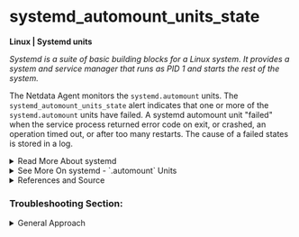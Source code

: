 # systemd_automount_units_state

**Linux | Systemd units**

_Systemd is a suite of basic building blocks for a Linux system. It provides a system and service
manager that runs as PID 1 and starts the rest of the system._

The Netdata Agent monitors the `systemd.automount` units. The `systemd_automount_units_state` alert
indicates that one or more of the `systemd.automount` units have failed.
A systemd automount unit "failed" when the service process returned error code on exit, or crashed, an 
operation timed out, or after too many restarts. The cause of a failed states is stored in a log.

<details>
<summary>Read More About systemd</summary>

Here is some useful information about systemd from
wikipedia <sup>[1](https://en.wikipedia.org/wiki/Systemd) </sup>

Systemd includes features like on-demand starting of daemons, snapshot support, process tracking,
and Inhibitor Locks. Systemd is not just the name of the `init` daemon, but also refers to the
entire software bundle around it, which, in addition to the `systemd` `init` daemon, includes the
daemons
`journald`, `logind` and `networkd`, and many other low-level components. In January 2013,
Poettering described systemd not as one program, but rather a large software suite that includes 69
individual binaries. As an integrated software suite, systemd replaces the startup sequences and
runlevels controlled by the traditional `init` daemon, along with the shell scripts executed under
its control. systemd also integrates many other services that are common on Linux systems by
handling user logins, the system console, device hotplugging, scheduled execution (replacing cron),
logging, hostnames and locales.

Like the `init` daemon, `systemd` is a daemon that manages other daemons, which, including `systemd`
itself, are background processes. `systemd` is the first daemon to start during booting and the last
daemon to terminate during shutdown. The `systemd` daemon serves as the root of the user space's
process tree. The first process (`PID1`) has a special role on Unix systems, as it replaces the
parent of a process when the original parent terminates. Therefore, the first process is
particularly well suited for the purpose of monitoring daemons.

Systemd executes elements of its startup sequence in parallel, which is theoretically faster than
the traditional startup sequence approach. For inter-process communication (IPC), `systemd` makes
Unix domain sockets and D-Bus available to the running daemons. The state of systemd itself can also
be preserved in a snapshot for future recall.

Systemd's core components include the following:

- `systemd` is a system and service manager for Linux operating systems.

- `systemctl` is a command to introspect and control the state of the systemd system and service
  manager. Not to be confused with sysctl.

- `systemd-analyze` may be used to determine system boot-up performance statistics and retrieve
  other state and tracing information from the system and service manager.

</details>


<details>
<summary>See More On systemd - `.automount` Units</summary>

A unit configuration file whose name ends in `.automount` encodes information about a file system
automount point controlled and supervised by `systemd`. Automount units must be named after the
automount directories they control. For instance, the automount point `/home/lennart` must be
configured in a unit file `home-lennart.automount`. For details about the escaping logic used to
convert a file system path to a unit name see `systemd.unit(5)`. Note that automount units cannot be
templated, nor is it possible to add multiple names to an automount unit by creating additional
symlinks to its unit file.

For each automount unit file a matching mount unit file (see systemd.mount(5) for details) must
exist which is activated when the automount path is accessed. For instance, if an automount unit
`home-lennart.automount` is active and the user accesses `/home/lennart` the mount unit
`home-lennart.mount` will be
activated. <sup> [2](https://www.freedesktop.org/software/systemd/man/systemd.automount.html) </sup>

</details>

<details>
<summary>References and Source</summary>

1. [systemd on wikipedia](https://en.wikipedia.org/wiki/Systemd)
2. [man page for systemd.automount](https://www.freedesktop.org/software/systemd/man/systemd.automount.html)

</details>

### Troubleshooting Section:

<details>
<summary>General Approach</summary>

If an automount has failed, then you should always try to collect more information to diagnose the cause of
the failure.

1. Identify which automount fails. Open the Netdata dashboard, find the current active alarms under
   the [active alarms](https://learn.netdata.cloud/docs/monitor/view-active-alarms) tab and look
   into its chart.
   (`systemdunits_automount_units.automount_unit_state`). In this chart, identify which automount
   units are in state with value 5

2. Gather more information about the failing automount. We advise you to run the following commands
   in two different terminals.

   ```
   root@netdata~ # journalctl -u <automount_name>.automount -f 
   root@netdata~ # journalctl -u <automount_name>.mount -f 
   ```
    
3. In your main terminal, try mount the automount manually.

   ```
   root@netdata~ # mount -v <automount_name> 
   ```

   This command will try to mount your automount unit in verbose mode.
4. Check the output messages from both terminals for abnormalities.

</details>
